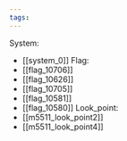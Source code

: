 ```yaml
---
tags:
---
```

System:
- [[system_0]]
Flag:
- [[flag_10706]]
- [[flag_10626]]
- [[flag_10705]]
- [[flag_10581]]
- [[flag_10580]]
Look_point:
- [[m5511_look_point2]]
- [[m5511_look_point4]]
